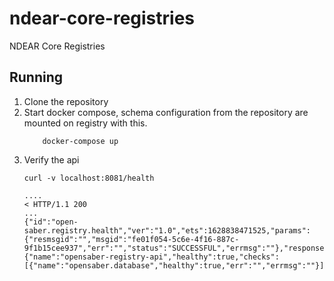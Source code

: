 # ndear-core-registries
NDEAR Core Registries

## Running
1. Clone the repository  
2. Start docker compose, schema configuration from the repository are mounted on registry with this.
    ```
        docker-compose up
    ```
3. Verify the api 
    ```
    curl -v localhost:8081/health

    ....
    < HTTP/1.1 200
    ...
    {"id":"open-saber.registry.health","ver":"1.0","ets":1628838471525,"params":{"resmsgid":"","msgid":"fe01f054-5c6e-4f16-887c-9f1b15cee937","err":"","status":"SUCCESSFUL","errmsg":""},"responseCode":"OK","result":{"name":"opensaber-registry-api","healthy":true,"checks":[{"name":"opensaber.database","healthy":true,"err":"","errmsg":""}]}}
    ```
